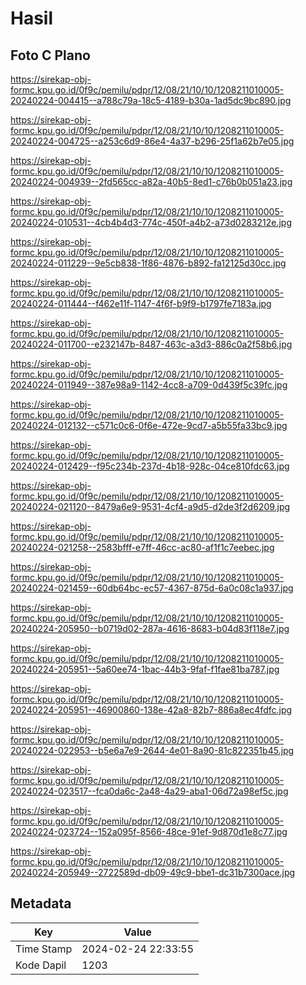 # Hasil

## Foto C Plano

https://sirekap-obj-formc.kpu.go.id/0f9c/pemilu/pdpr/12/08/21/10/10/1208211010005-20240224-004415--a788c79a-18c5-4189-b30a-1ad5dc9bc890.jpg

https://sirekap-obj-formc.kpu.go.id/0f9c/pemilu/pdpr/12/08/21/10/10/1208211010005-20240224-004725--a253c6d9-86e4-4a37-b296-25f1a62b7e05.jpg

https://sirekap-obj-formc.kpu.go.id/0f9c/pemilu/pdpr/12/08/21/10/10/1208211010005-20240224-004939--2fd565cc-a82a-40b5-8ed1-c76b0b051a23.jpg

https://sirekap-obj-formc.kpu.go.id/0f9c/pemilu/pdpr/12/08/21/10/10/1208211010005-20240224-010531--4cb4b4d3-774c-450f-a4b2-a73d0283212e.jpg

https://sirekap-obj-formc.kpu.go.id/0f9c/pemilu/pdpr/12/08/21/10/10/1208211010005-20240224-011229--9e5cb838-1f86-4876-b892-fa12125d30cc.jpg

https://sirekap-obj-formc.kpu.go.id/0f9c/pemilu/pdpr/12/08/21/10/10/1208211010005-20240224-011444--f462e11f-1147-4f6f-b9f9-b1797fe7183a.jpg

https://sirekap-obj-formc.kpu.go.id/0f9c/pemilu/pdpr/12/08/21/10/10/1208211010005-20240224-011700--e232147b-8487-463c-a3d3-886c0a2f58b6.jpg

https://sirekap-obj-formc.kpu.go.id/0f9c/pemilu/pdpr/12/08/21/10/10/1208211010005-20240224-011949--387e98a9-1142-4cc8-a709-0d439f5c39fc.jpg

https://sirekap-obj-formc.kpu.go.id/0f9c/pemilu/pdpr/12/08/21/10/10/1208211010005-20240224-012132--c571c0c6-0f6e-472e-9cd7-a5b55fa33bc9.jpg

https://sirekap-obj-formc.kpu.go.id/0f9c/pemilu/pdpr/12/08/21/10/10/1208211010005-20240224-012429--f95c234b-237d-4b18-928c-04ce810fdc63.jpg

https://sirekap-obj-formc.kpu.go.id/0f9c/pemilu/pdpr/12/08/21/10/10/1208211010005-20240224-021120--8479a6e9-9531-4cf4-a9d5-d2de3f2d6209.jpg

https://sirekap-obj-formc.kpu.go.id/0f9c/pemilu/pdpr/12/08/21/10/10/1208211010005-20240224-021258--2583bfff-e7ff-46cc-ac80-af1f1c7eebec.jpg

https://sirekap-obj-formc.kpu.go.id/0f9c/pemilu/pdpr/12/08/21/10/10/1208211010005-20240224-021459--60db64bc-ec57-4367-875d-6a0c08c1a937.jpg

https://sirekap-obj-formc.kpu.go.id/0f9c/pemilu/pdpr/12/08/21/10/10/1208211010005-20240224-205950--b0719d02-287a-4616-8683-b04d83f118e7.jpg

https://sirekap-obj-formc.kpu.go.id/0f9c/pemilu/pdpr/12/08/21/10/10/1208211010005-20240224-205951--5a60ee74-1bac-44b3-9faf-f1fae81ba787.jpg

https://sirekap-obj-formc.kpu.go.id/0f9c/pemilu/pdpr/12/08/21/10/10/1208211010005-20240224-205951--46900860-138e-42a8-82b7-886a8ec4fdfc.jpg

https://sirekap-obj-formc.kpu.go.id/0f9c/pemilu/pdpr/12/08/21/10/10/1208211010005-20240224-022953--b5e6a7e9-2644-4e01-8a90-81c822351b45.jpg

https://sirekap-obj-formc.kpu.go.id/0f9c/pemilu/pdpr/12/08/21/10/10/1208211010005-20240224-023517--fca0da6c-2a48-4a29-aba1-06d72a98ef5c.jpg

https://sirekap-obj-formc.kpu.go.id/0f9c/pemilu/pdpr/12/08/21/10/10/1208211010005-20240224-023724--152a095f-8566-48ce-91ef-9d870d1e8c77.jpg

https://sirekap-obj-formc.kpu.go.id/0f9c/pemilu/pdpr/12/08/21/10/10/1208211010005-20240224-205949--2722589d-db09-49c9-bbe1-dc31b7300ace.jpg


## Metadata

| Key        | Value               |
| ---------- | ------------------- |
| Time Stamp | 2024-02-24 22:33:55 |
| Kode Dapil | 1203                |



